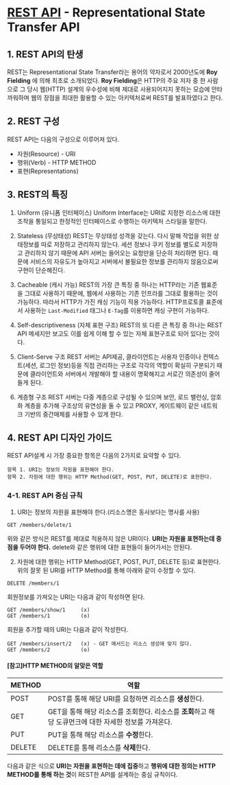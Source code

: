 # [REST API](http://meetup.toast.com/posts/92) - Representational State Transfer API

## 1. REST API의 탄생
REST는 Representational State Transfer라는 용어의 약자로서 2000년도에 **Roy Fielding** 에 의해 최초로 소개되었다. **Roy Fielding**은 HTTP의 주요 저자 중 한 사람으로 그 당시 웹(HTTP) 설계의 우수성에 비해 제대로 사용되어지지 못하는 모습에 안타까워하며 웹의 장점을 최대한 활용할 수 있는 아키텍처로써 REST를 발표하였다고 한다. 

## 2. REST 구성
REST API는 다음의 구성으로 이루어져 있다. 
- 자원(Resource) - URI
- 행위(Verb) - HTTP METHOD
- 표현(Representations) 

## 3. REST의 특징
1) Uniform (유니폼 인터페이스)
Uniform Interface는 URI로 지정한 리소스에 대한 조작을 통일되고 한정적인 인터페이스로 수행하는 아키텍처 스타일을 말한다. 

2) Stateless (무상태성)
REST는 무상태성 성격을 갖는다. 다시 말해 작업을 위한 상태정보를 따로 저장하고 관리하지 않는다. 세션 정보나 쿠키 정보를 별도로 저장하고 관리하지 않기 때문에 API 서버는 들어오는 요청만을 단순히 처리하면 된다. 때문에 서비스의 자유도가 높아지고 서버에서 불필요한 정보를 관리하지 않음으로써 구현이 단순해진다. 

3) Cacheable (캐시 가능)
REST의 가장 큰 특징 중 하나는 HTTP라는 기존 웹표준을 그대로 사용하기 때문에, 웹에서 사용하는 기존 인프라를 그대로 활용하는 것이 가능하다. 따라서 HTTP가 가진 캐싱 기능이 적용 가능하다. HTTP프로토콜 표준에서 사용하는 `Last-Modified` 태그나 `E-Tag`를 이용하면 캐싱 구현이 가능하다. 

4) Self-descriptiveness (자체 표현 구조)
REST의 또 다른 큰 특징 중 하나는 REST API 메세지만 보고도 이를 쉽게 이해 할 수 있는 자체 표현구조로 되어 있다는 것이다.

5) Client-Serve 구조
REST 서버는 API제공, 클라이언트는 사용자 인증이나 컨텍스트(세션, 로그인 정보)등을 직접 관리하는 구조로 각각의 역할이 확실히 구분되기 때문에 클라이언트와 서버에서 개발해야 할 내용이 명확해지고 서로간 의존성이 줄어들게 된다.

6) 계층형 구조
REST 서버는 다중 계층으로 구성될 수 있으며 보안, 로드 밸런싱, 암호화 계층을 추가해 구조상의 유연성을 둘 수 있고 PROXY, 게이트웨이 같은 네트워크 기반의 중간매체를 사용할 수 있게 한다. 

## 4. REST API 디자인 가이드 
REST API설계 시 가장 중요한 항목은 다음의 2가지로 요약할 수 있다. 
```
항목 1. URI는 정보의 자원을 표현해야 한다.
항목 2. 자원에 대한 행위는 HTTP Method(GET, POST, PUT, DELETE)로 표현한다.
```
### 4-1. REST API 중심 규칙
1) URI는 정보의 자원을 표현해야 한다.(리소스명은 동사보다는 명사를 사용)
```
GET /members/delete/1
```
위와 같은 방식은 REST를 제대로 적용하지 않은 URI이다. **URI는 자원을 표현하는데 중점을 두어야 한다.** delete와 같은 행위에 대한 표현들이 들어가서는 안된다. 

2) 자원에 대한 행위는 HTTP Method(GET, POST, PUT, DELETE 등)로 표현한다.
위의 잘못 된 URI를 HTTP Method를 통해 아래와 같이 수정할 수 있다.
```
DELETE /members/1
```
회원정보를 가져오는 URI는 다음과 같이 작성하면 된다.
```
GET /members/show/1		(x)
GET /members/1			(o)
```

회원을 추가할 때의 URI는 다음과 같이 작성한다.
```
GET /members/insert/2	(x)	- GET 메서드는 리소스 생성에 맞지 않다.
GET /members/2			(o)
```

#### [참고]HTTP METHOD의 알맞은 역할
METHOD  | 역할
--------|----------
POST	| POST를 통해 해당 URI를 요청하면 리소스를 **생성**한다.
GET		| GET을 통해 해당 리소스를 조회한다. 리소스를 **조회**하고 해당 도큐먼크에 대한 자세한 정보를 가져온다.
PUT 	| PUT을 통해 해당 리소스를 **수정**한다.
DELETE 	| DELETE를 통해 리소스를 **삭제**한다.

다음과 같은 식으로 **URI는 자원을 표현하는 데에 집중**하고 **행위에 대한 정의는 HTTP METHOD를 통해 하는 것**이 REST한 API를 설계하는 중심 규칙이다. 

























